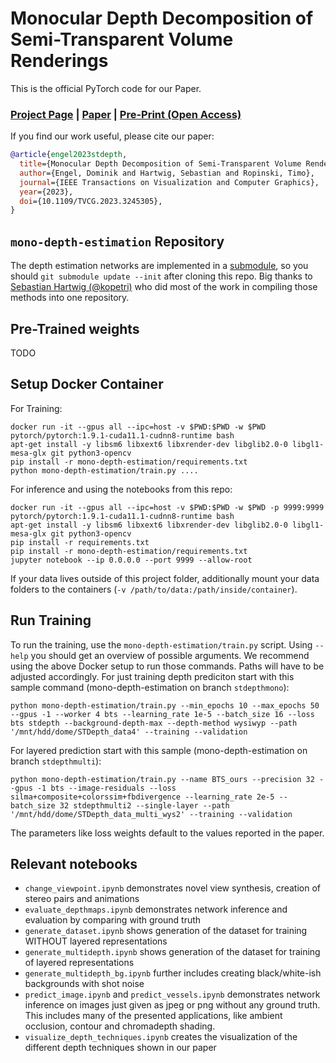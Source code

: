 # Monocular Depth Decomposition of Semi-Transparent Volume Renderings
This is the official PyTorch code for our Paper.

### [Project Page](https://dominikengel.com/stdepth) | [Paper](https://ieeexplore.ieee.org/document/10045018) | [Pre-Print (Open Access)](https://arxiv.org/abs/2206.13282)

If you find our work useful, please cite our paper:
```bibtex
@article{engel2023stdepth,
  title={Monocular Depth Decomposition of Semi-Transparent Volume Renderings},
  author={Engel, Dominik and Hartwig, Sebastian and Ropinski, Timo},
  journal={IEEE Transactions on Visualization and Computer Graphics},
  year={2023},
  doi={10.1109/TVCG.2023.3245305},
}
```

## `mono-depth-estimation` Repository
The depth estimation networks are implemented in a [submodule](https://github.com/xeTaiz/mono-depth-estimation), so you should `git submodule update --init` after cloning this repo.
Big thanks to [Sebastian Hartwig (@kopetri)](https://github.com/kopetri) who did most of the work in compiling those methods into one repository.

## Pre-Trained weights
TODO

## Setup Docker Container
For Training:
```
docker run -it --gpus all --ipc=host -v $PWD:$PWD -w $PWD pytorch/pytorch:1.9.1-cuda11.1-cudnn8-runtime bash
apt-get install -y libsm6 libxext6 libxrender-dev libglib2.0-0 libgl1-mesa-glx git python3-opencv
pip install -r mono-depth-estimation/requirements.txt
python mono-depth-estimation/train.py ....
```
For inference and using the notebooks from this repo: 
```
docker run -it --gpus all --ipc=host -v $PWD:$PWD -w $PWD -p 9999:9999 pytorch/pytorch:1.9.1-cuda11.1-cudnn8-runtime bash
apt-get install -y libsm6 libxext6 libxrender-dev libglib2.0-0 libgl1-mesa-glx git python3-opencv
pip install -r requirements.txt
pip install -r mono-depth-estimation/requirements.txt
jupyter notebook --ip 0.0.0.0 --port 9999 --allow-root
```
If your data lives outside of this project folder, additionally mount your data folders to the containers (`-v /path/to/data:/path/inside/container`).

## Run Training
To run the training, use the `mono-depth-estimation/train.py` script. Using `--help` you should get an overview of possible arguments. 
We recommend using the above Docker setup to run those commands. Paths will have to be adjusted accordingly.
For just training depth prediciton start with this sample command (mono-depth-estimation on branch `stdepthmono`):
```
python mono-depth-estimation/train.py --min_epochs 10 --max_epochs 50 --gpus -1 --worker 4 bts --learning_rate 1e-5 --batch_size 16 --loss bts stdepth --background-depth-max --depth-method wysiwyp --path '/mnt/hdd/dome/STDepth_data4' --training --validation
```
For layered prediction start with this sample (mono-depth-estimation on branch `stdepthmulti`):
```
python mono-depth-estimation/train.py --name BTS_ours --precision 32 --gpus -1 bts --image-residuals --loss silma+composite+colorssim+fbdivergence --learning_rate 2e-5 --batch_size 32 stdepthmulti2 --single-layer --path '/mnt/hdd/dome/STDepth_data_multi_wys2' --training --validation
```
The parameters like loss weights default to the values reported in the paper.

## Relevant notebooks
- `change_viewpoint.ipynb` demonstrates novel view synthesis, creation of stereo pairs and animations
- `evaluate_depthmaps.ipynb` demonstrates network inference and evaluation by comparing with ground truth
- `generate_dataset.ipynb` shows generation of the dataset for training WITHOUT layered representations
- `generate_multidepth.ipynb` shows generation of the dataset for training of layered representations
- `generate_multidepth_bg.ipynb` further includes creating black/white-ish backgrounds with shot noise
- `predict_image.ipynb` and `predict_vessels.ipynb` demonstrates network inference on images just given as jpeg or png without any ground truth. This includes many of the presented applications, like ambient occlusion, contour and chromadepth shading.
- `visualize_depth_techniques.ipynb` creates the visualization of the different depth techniques shown in our paper
